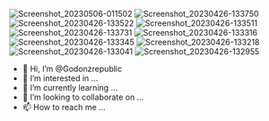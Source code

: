 ![Screenshot_20230506-011502](https://github.com/Godonzrepublic/Godonzrepublic/assets/134502816/2c06446a-795a-4424-b8a9-bb631ac5caba)
![Screenshot_20230426-133750](https://github.com/Godonzrepublic/Godonzrepublic/assets/134502816/003ed0b1-2e68-4d3f-82c5-83a82666c4d0)
![Screenshot_20230426-133522](https://github.com/Godonzrepublic/Godonzrepublic/assets/134502816/ff433435-f335-477e-9109-dc7889e9174f)
![Screenshot_20230426-133511](https://github.com/Godonzrepublic/Godonzrepublic/assets/134502816/43507393-6c04-42c1-8595-7ec027705917)
![Screenshot_20230426-133731](https://github.com/Godonzrepublic/Godonzrepublic/assets/134502816/bdc246b7-4235-4c01-9672-0999ca0e00e0)
![Screenshot_20230426-133316](https://github.com/Godonzrepublic/Godonzrepublic/assets/134502816/ac28515d-230d-470a-8265-b0690427d5f3)
![Screenshot_20230426-133345](https://github.com/Godonzrepublic/Godonzrepublic/assets/134502816/9cdf2fb9-0a9a-40ac-9faa-bf127126a478)
![Screenshot_20230426-133218](https://github.com/Godonzrepublic/Godonzrepublic/assets/134502816/2c163c3a-5388-4d19-9403-76ab612b2cc5)
![Screenshot_20230426-133041](https://github.com/Godonzrepublic/Godonzrepublic/assets/134502816/cb199d1a-b664-44fd-88eb-e6dbed12ba62)
![Screenshot_20230426-132955](https://github.com/Godonzrepublic/Godonzrepublic/assets/134502816/0135fe7c-07de-481a-a7e8-2266366e0459)
- 👋 Hi, I’m @Godonzrepublic
- 👀 I’m interested in ...
- 🌱 I’m currently learning ...
- 💞️ I’m looking to collaborate on ...
- 📫 How to reach me ...

<!---
Godonzrepublic/Godonzrepublic is a ✨ special ✨ repository because its `README.md` (this file) appears on your GitHub profile.
You can click the Preview link to take a look at your changes.
--->
